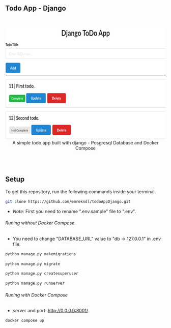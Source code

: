 ## Todo App - Django
<br />
<p align="center">
<img src="images/todoAppDjango.png"  height="350" width="650" >
<br />
A simple todo app built with django - Posgresql Database and Docker Compose
</p>
<br />
<br />

## Setup

To get this repository, run the following commands inside your terminal.

```bash
git clone https://github.com/emrekndl/todoAppDjango.git
```
- *Note:* First you need to rename ".env.sample" file to ".env".

###### Runing without Docker Compose.
- You need to change "DATABASE_URL" value to "db -> 127.0.0.1" in .env file.
```bash
python manage.py makemigrations
```

```bash
python manage.py migrate
```

```bash
python manage.py createsuperuser
```

```bash
python manage.py runserver
```

###### Runing with Docker Compose

- server and port: http://0.0.0.0:8001/
```bash
docker compose up
```
